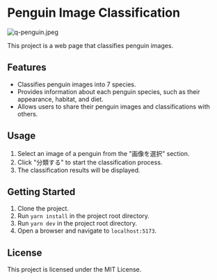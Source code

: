 # Penguin Image Classification

![q-penguin.jpeg](https://qiita-image-store.s3.ap-northeast-1.amazonaws.com/0/3292052/63d3a3f2-4ec2-fee2-4033-cf28121839f0.jpeg)

This project is a web page that classifies penguin images.

## Features

- Classifies penguin images into 7 species.
- Provides information about each penguin species, such as their appearance, habitat, and diet.
- Allows users to share their penguin images and classifications with others.

## Usage

1. Select an image of a penguin from the "画像を選択" section.
2. Click "分類する" to start the classification process.
3. The classification results will be displayed.

## Getting Started

1. Clone the project.
2. Run `yarn install` in the project root directory.
3. Run `yarn dev` in the project root directory.
4. Open a browser and navigate to `localhost:5173`.

## License

This project is licensed under the MIT License.
